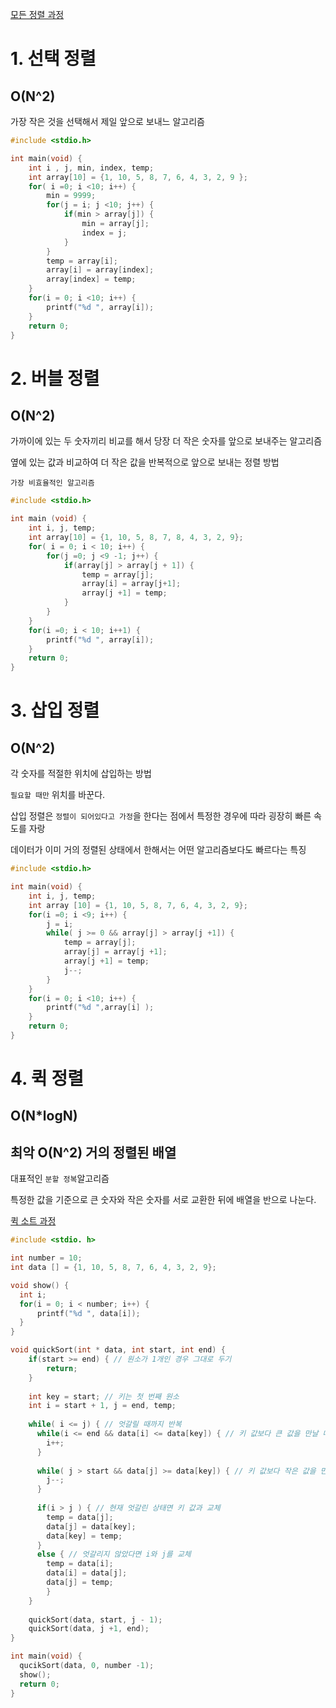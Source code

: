 [모든 정렬 과정](https://www.toptal.com/developers/sorting-algorithms)
# 1. 선택 정렬
## O(N^2)
가장 작은 것을 선택해서 제일 앞으로 보내느 알고리즘 

```c
#include <stdio.h>

int main(void) {
	int i , j, min, index, temp;
	int array[10] = {1, 10, 5, 8, 7, 6, 4, 3, 2, 9 };
	for( i =0; i <10; i++) {
		min = 9999;
		for(j = i; j <10; j++) {
			if(min > array[j]) {
				min = array[j];
				index = j;
			}
		}
		temp = array[i];
		array[i] = array[index];
		array[index] = temp;
	}
	for(i = 0; i <10; i++) {
		printf("%d ", array[i]);
	}
	return 0;
}
```

# 2. 버블 정렬
## O(N^2)
가까이에 있는 두 숫자끼리 비교를 해서 당장 더 작은 숫자를 앞으로 보내주는 알고리즘

옆에 있는 값과 비교하여 더 작은 값을 반복적으로 앞으로 보내는 정렬 방법

`가장 비효율적인 알고리즘`

```c
#include <stdio.h>

int main (void) {
	int i, j, temp;
	int array[10] = {1, 10, 5, 8, 7, 8, 4, 3, 2, 9};
	for( i = 0; i < 10; i++) {
		for(j =0; j <9 -1; j++) {
			if(array[j] > array[j + 1]) {
				temp = array[j];
				array[i] = array[j+1];
				array[j +1] = temp;
			}
		}
	}
	for(i =0; i < 10; i++1) {
		printf("%d ", array[i]);
	}
	return 0;
}
```

# 3. 삽입 정렬
## O(N^2)
각 숫자를 적절한 위치에 삽입하는 방법

`필요할 때만` 위치를 바꾼다. 

삽입 정렬은 `정렬이 되어있다고 가정`을 한다는 점에서 특정한 경우에 따라 굉장히 빠른 속도를 자랑 

데이터가 이미 거의 정렬된 상태에서 한해서는 어떤 알고리즘보다도 빠르다는 특징


```c 
#include <stdio.h>

int main(void) {
	int i, j, temp;
	int array [10] = {1, 10, 5, 8, 7, 6, 4, 3, 2, 9};
	for(i =0; i <9; i++) {
		j = i; 
		while( j >= 0 && array[j] > array[j +1]) {
			temp = array[j];
			array[j] = array[j +1];
			array[j +1] = temp;
			j--;
		}
	}
	for(i = 0; i <10; i++) {
		printf("%d ",array[i] );
	}
	return 0; 
}
```

# 4. 퀵 정렬 
## O(N*logN)
## 최악 O(N^2) 거의 정렬된 배열
대표적인 `분할 정복`알고리즘

특정한 값을 기준으로 큰 숫자와 작은 숫자를 서로 교환한 뒤에 배열을 반으로 나눈다.

[퀵 소트 과정](http://yujuwon.tistory.com/entry/%ED%80%B5-%EC%A0%95%EB%A0%AC)

```c
#include <stdio. h>

int number = 10; 
int data [] = {1, 10, 5, 8, 7, 6, 4, 3, 2, 9};

void show() { 
  int i;
  for(i = 0; i < number; i++) {
      printf("%d ", data[i]);
  }
}

void quickSort(int * data, int start, int end) {
    if(start >= end) { // 원소가 1개인 경우 그대로 두기
        return;
    }
    
    int key = start; // 키는 첫 번째 원소
    int i = start + 1, j = end, temp;
    
    while( i <= j) { // 엇갈릴 때까지 반복 
      while(i <= end && data[i] <= data[key]) { // 키 값보다 큰 값을 만날 때 까지 
        i++;
      }
      
      while( j > start && data[j] >= data[key]) { // 키 값보다 작은 값을 만날 때 까지
        j--;
      }
      
      if(i > j ) { // 현재 엇갈린 상태면 키 값과 교체 
        temp = data[j]; 
        data[j] = data[key];
        data[key] = temp;
      }
      else { // 엇갈리지 않았다면 i와 j를 교체 
        temp = data[i];
        data[i] = data[j];
        data[j] = temp;
        }
    }
    
    quickSort(data, start, j - 1);
    quickSort(data, j +1, end);
}

int main(void) { 
  qucikSort(data, 0, number -1);
  show();
  return 0;
}



